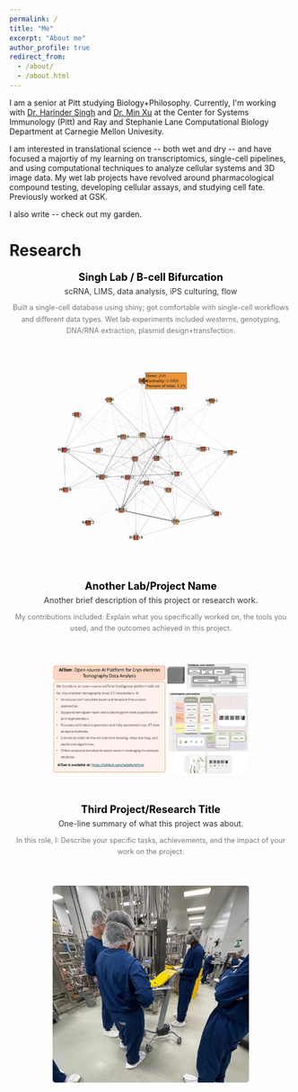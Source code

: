 ```yaml
---
permalink: /
title: "Me"
excerpt: "About me"
author_profile: true
redirect_from: 
  - /about/
  - /about.html
---
```


I am a senior at Pitt studying Biology+Philosophy. Currently, I'm working with [Dr. Harinder Singh](https://scholar.google.com/citations?user=lwaeuvkAAAAJ&hl=en) and [Dr. Min Xu](https://xulabs.github.io/min-xu/) at the Center for Systems Immunology (Pitt) and Ray and Stephanie Lane Computational Biology Department at Carnegie Mellon Univesity. 

I am interested in translational science -- both wet and dry -- and have focused a majortiy of my learning on transcriptomics, single-cell pipelines, and using computational techniques to analyze cellular systems and 3D image data. My wet lab projects have revolved around pharmacological compound testing, developing cellular assays, and studying cell fate. Previously worked at GSK.

I also write -- check out my garden. 

# Research

<div class="content">
    <div class="text-container">
        <h3>Singh Lab / B-cell Bifurcation</h3>
        <p class="project-brief"> scRNA, LIMS, data analysis, iPS culturing, flow</p>
        <p class="project-details">Built a single-cell database using shiny; got comfortable with single-cell workflows and different data types. Wet lab experiments included westerns, genotyping, DNA/RNA extraction, plasmid design+transfection.</p>
    </div>
    <img class="project-image" src="images/project1.jpg" alt="Project 1 Image">
</div>

<div class="content">
    <div class="text-container">
        <h3>Another Lab/Project Name</h3>
        <p class="project-brief">Another brief description of this project or research work.</p>
        <p class="project-details">My contributions included: Explain what you specifically worked on, the tools you used, and the outcomes achieved in this project.</p>
    </div>
    <img class="project-image" src="images/project2.jpg" alt="Project 2 Image">
</div>

<div class="content">
    <div class="text-container">
        <h3>Third Project/Research Title</h3>
        <p class="project-brief">One-line summary of what this project was about.</p>
        <p class="project-details">In this role, I: Describe your specific tasks, achievements, and the impact of your work on the project.</p>
    </div>
    <img class="project-image" src="images/project3.jpg" alt="Project 3 Image">
</div>

<style>
    .content {
        display: flex;
        align-items: center;
        margin-bottom: 50px;
        gap: 30px;
    }

    .text-container {
        flex: 1;
        margin-right: 30px;
    }

    .text-container h3 {
        color: #000;
        font-weight: bold;
        margin-bottom: 5px;
        margin-top: 0;
        font-size: 1.3em;
    }

    .project-brief {
        color: #333;
        margin-bottom: 10px;
        margin-top: 0;
        font-size: 1em;
        line-height: 1.4;
    }

    .project-details {
        color: #777;
        font-size: 0.9em;
        line-height: 1.6;
        margin: 0;
    }

    .project-image {
        width: 250px;
        height: auto;
        border-radius: 5px;
        flex-shrink: 0;
    }

    /* For smaller screens or portrait mode */
    @media (max-width: 768px), (orientation: portrait) {
        .content {
            flex-direction: column;
            align-items: center;
            text-align: center;
        }

        .text-container {
            margin-right: 0;
            margin-bottom: 20px;
        }

        .project-image {
            width: 80%;
            max-width: 350px;
        }
    }
</style>
